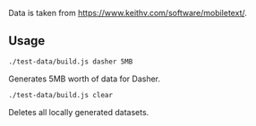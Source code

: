 Data is taken from https://www.keithv.com/software/mobiletext/.

## Usage

```bash
./test-data/build.js dasher 5MB
```

Generates 5MB worth of data for Dasher.

```bash
./test-data/build.js clear
```

Deletes all locally generated datasets.
